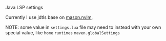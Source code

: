Java LSP settings

Currently I use jdtls base on [mason.nvim](https://github.com/williamboman/mason.nvim),

NOTE: some value in `settings.lua` file may need to instead with your own special value, like `home` `runtimes` `maven.globalSettings`
